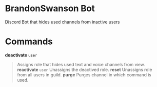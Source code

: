

# BrandonSwanson Bot
Discord Bot that hides used channels from inactive users

# Commands 
**deactivate** `user`
> Assigns role that hides used text and voice channels from view.
**reactivate** `user`
> Unassigns the deactived role.
**reset** 
> Unassigns role from all users in guild.
**purge**
> Purges channel in which command is used.